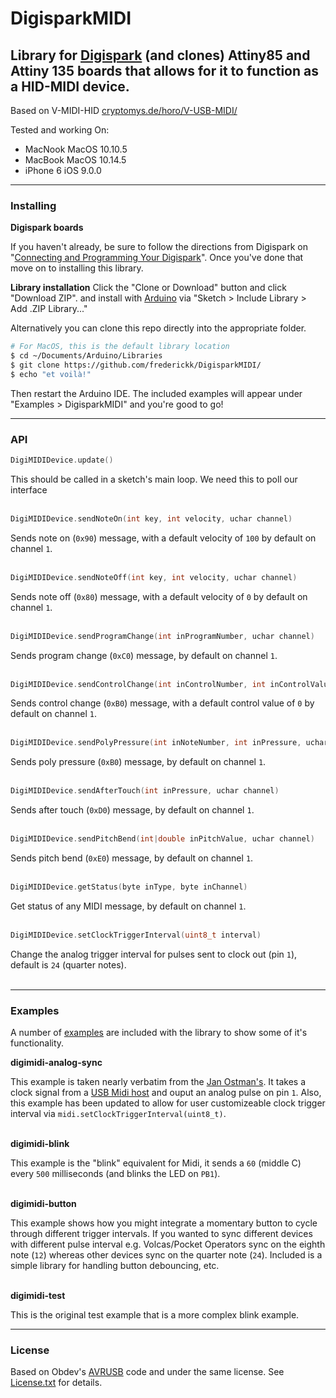 # DigisparkMIDI

## Library for [Digispark](http://digistump.com/products/) (and clones) Attiny85 and Attiny 135 boards that allows for it to function as a HID-MIDI device.

Based on V-MIDI-HID [cryptomys.de/horo/V-USB-MIDI/](http://cryptomys.de/horo/V-USB-MIDI/)

Tested and working On:
- MacNook MacOS 10.10.5
- MacBook MacOS 10.14.5
- iPhone 6 iOS 9.0.0


---
### Installing

**Digispark boards**

If you haven't already, be sure to follow the directions from Digispark on "[Connecting and Programming Your Digispark](https://digistump.com/wiki/digispark/tutorials/connecting)". Once you've done that move on to installing this library.


**Library installation**
Click the "Clone or Download" button and click "Download ZIP". and install with [Arduino](https://www.arduino.cc/en/Guide/Libraries#toc4) via "Sketch > Include Library > Add .ZIP Library..."

Alternatively you can clone this repo directly into the appropriate folder.

```bash
# For MacOS, this is the default library location
$ cd ~/Documents/Arduino/Libraries
$ git clone https://github.com/frederickk/DigisparkMIDI/
$ echo "et voilà!"
```

Then restart the Arduino IDE. The included examples will appear under "Examples > DigisparkMIDI" and you're good to go!


---
### API

```cpp
DigiMIDIDevice.update()
```
This should be called in a sketch's main loop. We need this to poll our interface<br><br>

```cpp
DigiMIDIDevice.sendNoteOn(int key, int velocity, uchar channel)
```
Sends note on (`0x90`) message, with a default velocity of `100` by default on channel `1`.<br><br>

```cpp
DigiMIDIDevice.sendNoteOff(int key, int velocity, uchar channel)
```
Sends note off (`0x80`) message, with a default velocity of `0` by default on channel `1`.<br><br>

```cpp
DigiMIDIDevice.sendProgramChange(int inProgramNumber, uchar channel)
```
Sends program change (`0xC0`) message, by default on channel `1`.<br><br>

```cpp
DigiMIDIDevice.sendControlChange(int inControlNumber, int inControlValue, uchar channel)
```
Sends control change (`0xB0`) message, with a default control value of `0` by default on channel `1`.<br><br>

```cpp
DigiMIDIDevice.sendPolyPressure(int inNoteNumber, int inPressure, uchar channel)
```
Sends poly pressure (`0xB0`) message, by default on channel `1`.<br><br>

```cpp
DigiMIDIDevice.sendAfterTouch(int inPressure, uchar channel)
```
Sends after touch (`0xD0`) message, by default on channel `1`.<br><br>

```cpp
DigiMIDIDevice.sendPitchBend(int|double inPitchValue, uchar channel)
```
Sends pitch bend (`0xE0`) message, by default on channel `1`.<br><br>

```cpp
DigiMIDIDevice.getStatus(byte inType, byte inChannel)
```
Get status of any MIDI message, by default on channel `1`.<br><br>

```cpp
DigiMIDIDevice.setClockTriggerInterval(uint8_t interval)
```
Change the analog trigger interval for pulses sent to clock out (pin `1`), default is `24` (quarter notes).<br><br>



---
### Examples

A number of [examples](./examples) are included with the library to show some of it's functionality.

**digimidi-analog-sync**

This example is taken nearly verbatim from the [Jan Ostman's](http://blog.dspsynth.eu/diy-usb2din-sync/). It takes a clock signal from a [USB Midi host](https://www.midi.org/articles-old/basic-of-usb) and ouput an analog pulse on pin `1`. Also, this example has been updated to allow for user customizeable clock trigger interval via `midi.setClockTriggerInterval(uint8_t)`.<br><br>


**digimidi-blink**

This example is the "blink" equivalent for Midi, it sends a `60` (middle C) every `500` milliseconds (and blinks the LED on `PB1`).<br><br>


**digimidi-button**

This example shows how you might integrate a momentary button to cycle through different trigger intervals. If you wanted to sync different devices with different pulse interval e.g. Volcas/Pocket Operators sync on the eighth note (`12`) whereas other devices sync on the quarter note (`24`). Included is a simple library for handling button debouncing, etc.<br><br>

**digimidi-test**

This is the original test example that is a more complex blink example.


---
### License

Based on Obdev's [AVRUSB](https://github.com/obdev/v-usb) code and under the same license. See [License.txt](./License.txt) for details.
